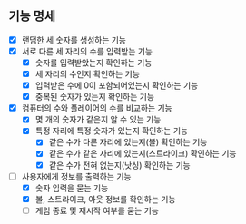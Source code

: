 ## 기능 명세
- [x] 랜덤한 세 숫자를 생성하는 기능
- [x] 서로 다른 세 자리의 수를 입력받는 기능
  - [x] 숫자를 입력받았는지 확인하는 기능
  - [x] 세 자리의 수인지 확인하는 기능
  - [x] 입력받은 수에 0이 포함되어있는지 확인하는 기능
  - [x] 중복된 숫자가 있는지 확인하는 기능
- [x] 컴퓨터의 수와 플레이어의 수를 비교하는 기능
  - [x] 몇 개의 숫자가 같은지 알 수 있는 기능
  - [x] 특정 자리에 특정 숫자가 있는지 확인하는 기능
    - [x] 같은 수가 다른 자리에 있는지(볼) 확인하는 기능
    - [x] 같은 수가 같은 자리에 있는지(스트라이크) 확인하는 기능
    - [x] 같은 수가 전혀 없는지(낫싱) 확인하는 기능
- [ ] 사용자에게 정보를 출력하는 기능
  - [x] 숫자 입력을 묻는 기능
  - [x] 볼, 스트라이크, 아웃 정보를 확인하는 기능
  - [ ] 게임 종료 및 재시작 여부를 묻는 기능